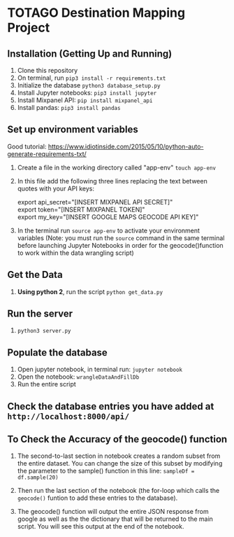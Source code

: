 # TOTAGO Destination Mapping Project

## Installation (Getting Up and Running)
1. Clone this repository
2. On terminal, run `pip3 install -r requirements.txt`
3. Initialize the database `python3 database_setup.py`
3. Install Jupyter notebooks: `pip3 install jupyter`
4. Install Mixpanel API: `pip install mixpanel_api`
5. Install pandas: `pip3 install pandas`

## Set up environment variables
Good tutorial: https://www.idiotinside.com/2015/05/10/python-auto-generate-requirements-txt/

1. Create a file in the working directory called "app-env" `touch app-env`
2. In this file add the following three lines replacing the text between quotes with your API keys:

    export api_secret="[INSERT MIXPANEL API SECRET]"  
    export token="[INSERT MIXPANEL TOKEN]"  
    export my_key="[INSERT GOOGLE MAPS GEOCODE API KEY]"  

3. In the terminal run `source app-env` to activate your environment variables (Note: you must run the `source` command in the same terminal before launching Jupyter Notebooks in order for the geocode()function to work within the data wrangling script)

## Get the Data
1. <strong>Using python 2</strong>, run the script `python get_data.py`

## Run the server
1. `python3 server.py`

## Populate the database
1. Open jupyter notebook, in terminal run: `jupyter notebook`
2. Open the notebook: `wrangleDataAndFillDb`
3. Run the entire script

## Check the database entries you have added at `http://localhost:8000/api/`

## To Check the Accuracy of the geocode() function

1. The second-to-last section in notebook creates a random subset from the entire dataset. You can change the size of this subset by modifying the parameter to the sample() function in this line: `sampleDf = df.sample(20)`

2. Then run the last section of the notebook (the for-loop which calls the `geocode()` funtion to add these entries to the database).

3. The geocode() function will output the entire JSON response from google as well as the the dictionary that will be returned to the main script. You will see this output at the end of the notebook.